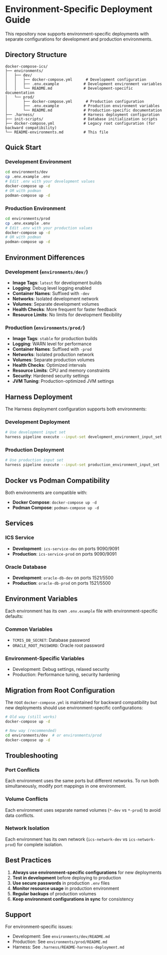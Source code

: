 # Environment-Specific Deployment Guide

This repository now supports environment-specific deployments with separate configurations for development and production environments.

## Directory Structure

```
docker-compose-ics/
├── environments/
│   ├── dev/
│   │   ├── docker-compose.yml      # Development configuration
│   │   ├── .env.example           # Development environment variables
│   │   └── README.md              # Development-specific documentation
│   └── prod/
│       ├── docker-compose.yml      # Production configuration
│       ├── .env.example           # Production environment variables
│       └── README.md              # Production-specific documentation
├── .harness/                      # Harness deployment configuration
├── init-scripts/                  # Database initialization scripts
├── docker-compose.yml             # Legacy root configuration (for backward compatibility)
└── README-environments.md         # This file
```

## Quick Start

### Development Environment
```bash
cd environments/dev
cp .env.example .env
# Edit .env with your development values
docker-compose up -d
# OR with podman
podman-compose up -d
```

### Production Environment
```bash
cd environments/prod
cp .env.example .env
# Edit .env with your production values
docker-compose up -d
# OR with podman
podman-compose up -d
```

## Environment Differences

### Development (`environments/dev/`)
- **Image Tags**: `latest` for development builds
- **Logging**: Debug level logging enabled
- **Container Names**: Suffixed with `-dev`
- **Networks**: Isolated development network
- **Volumes**: Separate development volumes
- **Health Checks**: More frequent for faster feedback
- **Resource Limits**: No limits for development flexibility

### Production (`environments/prod/`)
- **Image Tags**: `stable` for production builds
- **Logging**: WARN level for performance
- **Container Names**: Suffixed with `-prod`
- **Networks**: Isolated production network
- **Volumes**: Separate production volumes
- **Health Checks**: Optimized intervals
- **Resource Limits**: CPU and memory constraints
- **Security**: Hardened security settings
- **JVM Tuning**: Production-optimized JVM settings

## Harness Deployment

The Harness deployment configuration supports both environments:

### Development Deployment
```bash
# Use development input set
harness pipeline execute --input-set development_environment_input_set
```

### Production Deployment
```bash
# Use production input set
harness pipeline execute --input-set production_environment_input_set
```

## Docker vs Podman Compatibility

Both environments are compatible with:
- **Docker Compose**: `docker-compose up -d`
- **Podman Compose**: `podman-compose up -d`

## Services

### ICS Service
- **Development**: `ics-service-dev` on ports 9090/9091
- **Production**: `ics-service-prod` on ports 9090/9091

### Oracle Database
- **Development**: `oracle-db-dev` on ports 1521/5500
- **Production**: `oracle-db-prod` on ports 1521/5500

## Environment Variables

Each environment has its own `.env.example` file with environment-specific defaults:

### Common Variables
- `TCMIS_DB_SECRET`: Database password
- `ORACLE_ROOT_PASSWORD`: Oracle root password

### Environment-Specific Variables
- Development: Debug settings, relaxed security
- Production: Performance tuning, security hardening

## Migration from Root Configuration

The root `docker-compose.yml` is maintained for backward compatibility but new deployments should use environment-specific configurations:

```bash
# Old way (still works)
docker-compose up -d

# New way (recommended)
cd environments/dev  # or environments/prod
docker-compose up -d
```

## Troubleshooting

### Port Conflicts
Each environment uses the same ports but different networks. To run both simultaneously, modify port mappings in one environment.

### Volume Conflicts
Each environment uses separate named volumes (`*-dev` vs `*-prod`) to avoid data conflicts.

### Network Isolation
Each environment has its own network (`ics-network-dev` vs `ics-network-prod`) for complete isolation.

## Best Practices

1. **Always use environment-specific configurations** for new deployments
2. **Test in development** before deploying to production
3. **Use secure passwords** in production `.env` files
4. **Monitor resource usage** in production environment
5. **Regular backups** of production volumes
6. **Keep environment configurations in sync** for consistency

## Support

For environment-specific issues:
- Development: See `environments/dev/README.md`
- Production: See `environments/prod/README.md`
- Harness: See `.harness/README-harness-deployment.md`
